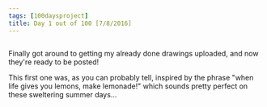 ```yaml
---
tags: [100daysproject]
title: Day 1 out of 100 [7/8/2016]
---
```


<img src="{{ site.url }}{{ site.baseurl }}/images/100days/1lemonade.JPG" alt="">


Finally got around to getting my already done drawings uploaded, and now they're ready to be posted!

This first one was, as you can probably tell, inspired by the phrase "when life gives you lemons, make lemonade!" which sounds pretty perfect on these sweltering summer days...
